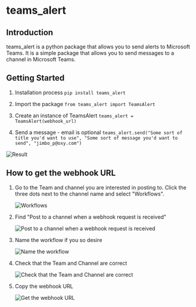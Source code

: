 # teams_alert

## Introduction

teams_alert is a python package that allows you to send alerts to Microsoft Teams. It is a simple package that allows you to send messages to a channel in Microsoft Teams.

## Getting Started

1. Installation process
```pip install teams_alert```

2. Import the package
```from teams_alert import TeamsAlert```

3. Create an instance of TeamsAlert
```teams_alert = TeamsAlert(webhook_url)```

4. Send a message - email is optional
```teams_alert.send("Some sort of title you'd want to use", "Some sort of message you'd want to send", "jimbo_p@oxy.com")```

![Result](https://raw.githubusercontent.com/jimbo-p/teams_alert/c367c1ff8612c09aeea7bea15c2b1a7d71ecc478/docs/result_card.JPG)

## How to get the webhook URL

1. Go to the Team and channel you are interested in posting to. Click the three dots next to the channel name and select "Workflows".

    ![Workflows](https://raw.githubusercontent.com/jimbo-p/teams_alert/c367c1ff8612c09aeea7bea15c2b1a7d71ecc478/docs/teams_workflows.JPG)

2. Find "Post to a channel when a webhook request is received"

    ![Post to a channel when a webhook request is received](https://raw.githubusercontent.com/jimbo-p/teams_alert/c367c1ff8612c09aeea7bea15c2b1a7d71ecc478/docs/teams_webhook_workflow.JPG)

3. Name the workflow if you so desire

    ![Name the workflow](https://raw.githubusercontent.com/jimbo-p/teams_alert/c367c1ff8612c09aeea7bea15c2b1a7d71ecc478/docs/workflows_naming.JPG)

4. Check that the Team and Channel are correct

    ![Check that the Team and Channel are correct](https://raw.githubusercontent.com/jimbo-p/teams_alert/c367c1ff8612c09aeea7bea15c2b1a7d71ecc478/docs/workflow_team_and_channel.JPG)

5. Copy the webhook URL

    ![Get the webhook URL](https://raw.githubusercontent.com/jimbo-p/teams_alert/c367c1ff8612c09aeea7bea15c2b1a7d71ecc478/docs/workflow_URL2.JPG)

